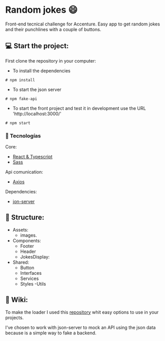 # Random jokes :smile:

Front-end tecnical challenge for Accenture.
Easy app to get random jokes and their punchlines with a couple of buttons.

## :computer: Start the project:

First clone the repository in your computer:

- To install the dependencies 
```
# npm install
```

- To start the json server
```
# npm fake-api
```

- To start the front project and test it in development use the URL 'http://localhost:3000/'
```
# npm start
```

### :wrench: Tecnologías

Core: 
- [React & Typescript](https://create-react-app.dev/docs/adding-typescript/)
- [Sass](https://sass-lang.com/)

Api comunication:
- [Axios](https://axios-http.com/)

Dependencies:
- [jon-server](https://www.npmjs.com/package/json-server)

## :open_file_folder: Structure:

- Assets:
    - images.
- Components: 
    - Footer
    - Header
    - JokesDisplay:
- Shared:
	- Button
	- Interfaces
	- Services
	- Styles
-Utils

## :notebook_with_decorative_cover: Wiki:

To make the loader I used this [repository](https://github.com/SamHerbert/SVG-Loaders/blob/master/svg-loaders/three-dots.svg?short_path=6f7b43a) whit easy options to use in your projects.

I've chosen to work with json-server to mock an API using the json data because is a simple way to fake a backend.
